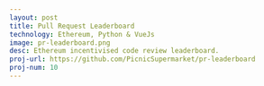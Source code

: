 ```yaml
---
layout: post
title: Pull Request Leaderboard
technology: Ethereum, Python & VueJs
image: pr-leaderboard.png
desc: Ethereum incentivised code review leaderboard.
proj-url: https://github.com/PicnicSupermarket/pr-leaderboard
proj-num: 10
---
```

